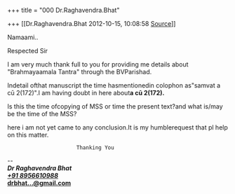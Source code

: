 +++
title = "000 Dr.Raghavendra.Bhat"

+++
[[Dr.Raghavendra.Bhat	2012-10-15, 10:08:58 [Source](https://groups.google.com/g/bvparishat/c/92oWFGi2OSM)]]



Namaami..

Respected Sir

I am very much thank full to you for providing me details about "Brahmayaamala Tantra" through the BVParishad.

Indetail ofthat manuscript the time hasmentionedin colophon as"samvat a cū 2(172)".I am having doubt in here about**a cū 2(172).**

Is this the time ofcopying of MSS or time the present text?and what is/may be the time of the MSS?

here i am not yet came to any conclusion.It is my humblerequest that pl help on this matter.

                              

                          Thanking You

  

--  
***Dr Raghavendra Bhat  
[+91 8956610988](tel:+91%2089566%2010988)*  
[drbhat...@gmail.com]()**  
  

